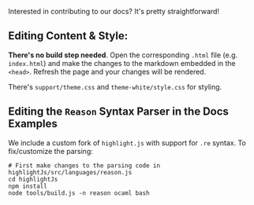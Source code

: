 Interested in contributing to our docs? It's pretty straightforward!

Editing Content & Style:
----------------

**There's no build step needed**. Open the corresponding `.html` file (e.g.
`index.html`) and make the changes to the markdown embedded in the `<head>`.
Refresh the page and your changes will be rendered.

There's `support/theme.css` and `theme-white/style.css` for styling.


Editing the `Reason` Syntax Parser in the Docs Examples
-----------------------------------

We include a custom fork of `highlight.js` with support for `.re` syntax. To
fix/customize the parsing:

    # First make changes to the parsing code in highlightJs/src/languages/reason.js
    cd highlightJs
    npm install
    node tools/build.js -n reason ocaml bash
